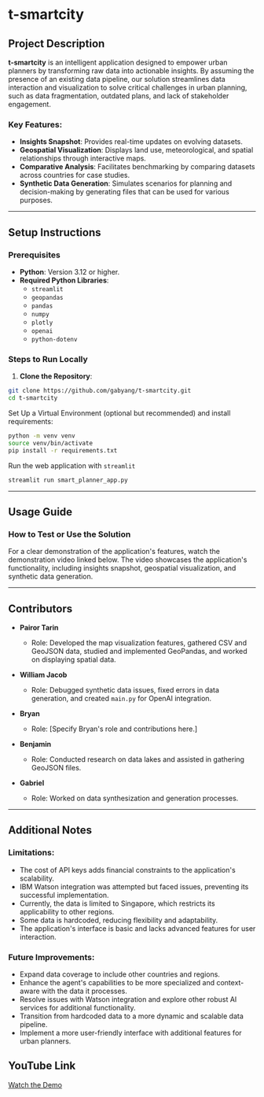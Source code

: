 # t-smartcity

## Project Description

**t-smartcity** is an intelligent application designed to empower urban planners by transforming raw data into actionable insights. By assuming the presence of an existing data pipeline, our solution streamlines data interaction and visualization to solve critical challenges in urban planning, such as data fragmentation, outdated plans, and lack of stakeholder engagement.

### Key Features:

- **Insights Snapshot**: Provides real-time updates on evolving datasets.
- **Geospatial Visualization**: Displays land use, meteorological, and spatial relationships through interactive maps.
- **Comparative Analysis**: Facilitates benchmarking by comparing datasets across countries for case studies.
- **Synthetic Data Generation**: Simulates scenarios for planning and decision-making by generating files that can be used for various purposes.

---

## Setup Instructions

### Prerequisites

- **Python**: Version 3.12 or higher.
- **Required Python Libraries**:
  - `streamlit`
  - `geopandas`
  - `pandas`
  - `numpy`
  - `plotly`
  - `openai`
  - `python-dotenv`

### Steps to Run Locally

1. **Clone the Repository**:

```bash
git clone https://github.com/gabyang/t-smartcity.git
cd t-smartcity
```

Set Up a Virtual Environment (optional but recommended) and install requirements:

```bash
python -m venv venv
source venv/bin/activate
pip install -r requirements.txt
```

Run the web application with `streamlit`

```bash
streamlit run smart_planner_app.py
```

---

## Usage Guide

### How to Test or Use the Solution

For a clear demonstration of the application's features, watch the demonstration video linked below. The video showcases the application's functionality, including insights snapshot, geospatial visualization, and synthetic data generation.

<!-- 1. **Upload Your Dataset**:
   - Instructions for uploading or accessing sample datasets.
2. **Explore Features**:
   - Walkthrough of key features like insights snapshot, geospatial visualization, and synthetic data generation.
3. **Export Results**:
   - Guide on exporting visualizations and reports for stakeholders. -->

<!-- ### Examples: -->

<!-- - Example scenarios or datasets for testing the application. -->

<!-- ---

## Deployment Instructions (if applicable)
### Steps to Deploy:
1. **Prepare the Environment**:
   - Ensure all prerequisites are installed.
2. **Build and Deploy**:
   - Detailed deployment steps for cloud or local environments.
3. **Post-Deployment Verification**:
   - Checklist for verifying the application is working as expected. -->

---

## Contributors

- **Pairor Tarin**
  - Role: Developed the map visualization features, gathered CSV and GeoJSON data, studied and implemented GeoPandas, and worked on displaying spatial data.
- **William Jacob**

  - Role: Debugged synthetic data issues, fixed errors in data generation, and created `main.py` for OpenAI integration.

- **Bryan**

  - Role: [Specify Bryan's role and contributions here.]

- **Benjamin**

  - Role: Conducted research on data lakes and assisted in gathering GeoJSON files.

- **Gabriel**
  - Role: Worked on data synthesization and generation processes.

---

## Additional Notes

### Limitations:

- The cost of API keys adds financial constraints to the application's scalability.
- IBM Watson integration was attempted but faced issues, preventing its successful implementation.
- Currently, the data is limited to Singapore, which restricts its applicability to other regions.
- Some data is hardcoded, reducing flexibility and adaptability.
- The application's interface is basic and lacks advanced features for user interaction.

### Future Improvements:

- Expand data coverage to include other countries and regions.
- Enhance the agent's capabilities to be more specialized and context-aware with the data it processes.
- Resolve issues with Watson integration and explore other robust AI services for additional functionality.
- Transition from hardcoded data to a more dynamic and scalable data pipeline.
- Implement a more user-friendly interface with additional features for urban planners.

## YouTube Link

[Watch the Demo](https://youtu.be/your-video-link)

<!-- ### Video Structure:
1. **Introduction**:
   - Briefly introduce the team and the problem being solved.
2. **Demonstration**:
   - Showcase the working solution, highlighting key features and functionality.

----->
